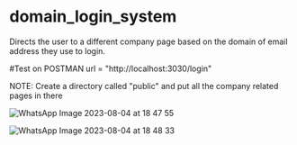 # domain_login_system
Directs the user to a different company page based on the domain of email address they use to login.

#Test on POSTMAN
url = "http://localhost:3030/login"

NOTE: Create a directory called "public" and put all the company related pages in there

![WhatsApp Image 2023-08-04 at 18 47 55](https://github.com/tapish1822/domain_login_system/assets/88828513/0bc9d2a9-011d-4829-bd15-cc09f08fbb9c)

![WhatsApp Image 2023-08-04 at 18 48 33](https://github.com/tapish1822/domain_login_system/assets/88828513/a7b0ac17-3be6-42cf-a4fa-ae03d66aea6f)


